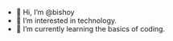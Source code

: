 - 👋 Hi, I’m @bishoy
- 👀 I’m interested in technology.
- 🌱 I’m currently learning the basics of coding.

<!---
bishoy1025/bishoy1025 is a ✨ special ✨ repository because its `README.md` (this file) appears on your GitHub profile.
You can click the Preview link to take a look at your changes.
--->
